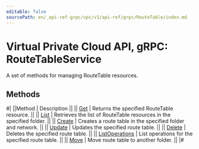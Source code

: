 ```yaml
---
editable: false
sourcePath: en/_api-ref-grpc/vpc/v1/api-ref/grpc/RouteTable/index.md
---
```


# Virtual Private Cloud API, gRPC: RouteTableService

A set of methods for managing RouteTable resources.

## Methods

#|
||Method | Description ||
|| [Get](get.md) | Returns the specified RouteTable resource. ||
|| [List](list.md) | Retrieves the list of RouteTable resources in the specified folder. ||
|| [Create](create.md) | Creates a route table in the specified folder and network. ||
|| [Update](update.md) | Updates the specified route table. ||
|| [Delete](delete.md) | Deletes the specified route table. ||
|| [ListOperations](listOperations.md) | List operations for the specified route table. ||
|| [Move](move.md) | Move route table to another folder. ||
|#